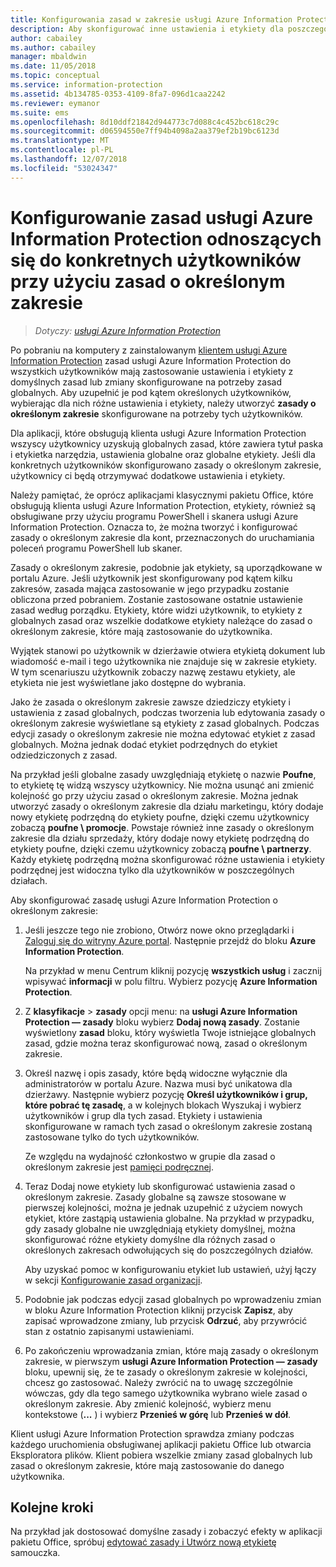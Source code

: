 ```yaml
---
title: Konfigurowania zasad w zakresie usługi Azure Information Protection — AIP
description: Aby skonfigurować inne ustawienia i etykiety dla poszczególnych użytkowników, należy skonfigurować dla usługi Azure Information Protection zasady należące do zakresów.
author: cabailey
ms.author: cabailey
manager: mbaldwin
ms.date: 11/05/2018
ms.topic: conceptual
ms.service: information-protection
ms.assetid: 4b134785-0353-4109-8fa7-096d1caa2242
ms.reviewer: eymanor
ms.suite: ems
ms.openlocfilehash: 8d10ddf21842d944773c7d088c4c452bc618c29c
ms.sourcegitcommit: d06594550e7ff94b4098a2aa379ef2b19bc6123d
ms.translationtype: MT
ms.contentlocale: pl-PL
ms.lasthandoff: 12/07/2018
ms.locfileid: "53024347"
---
```

# <a name="how-to-configure-the-azure-information-protection-policy-for-specific-users-by-using-scoped-policies"></a>Konfigurowanie zasad usługi Azure Information Protection odnoszących się do konkretnych użytkowników przy użyciu zasad o określonym zakresie

>*Dotyczy: [usługi Azure Information Protection](https://azure.microsoft.com/pricing/details/information-protection)*

Po pobraniu na komputery z zainstalowanym [klientem usługi Azure Information Protection](https://www.microsoft.com/en-us/download/details.aspx?id=53018) zasad usługi Azure Information Protection do wszystkich użytkowników mają zastosowanie ustawienia i etykiety z domyślnych zasad lub zmiany skonfigurowane na potrzeby zasad globalnych. Aby uzupełnić je pod kątem określonych użytkowników, wybierając dla nich różne ustawienia i etykiety, należy utworzyć **zasady o określonym zakresie** skonfigurowane na potrzeby tych użytkowników.

Dla aplikacji, które obsługują klienta usługi Azure Information Protection wszyscy użytkownicy uzyskują globalnych zasad, które zawiera tytuł paska i etykietka narzędzia, ustawienia globalne oraz globalne etykiety. Jeśli dla konkretnych użytkowników skonfigurowano zasady o określonym zakresie, użytkownicy ci będą otrzymywać dodatkowe ustawienia i etykiety. 

Należy pamiętać, że oprócz aplikacjami klasycznymi pakietu Office, które obsługują klienta usługi Azure Information Protection, etykiety, również są obsługiwane przy użyciu programu PowerShell i skanera usługi Azure Information Protection. Oznacza to, że można tworzyć i konfigurować zasady o określonym zakresie dla kont, przeznaczonych do uruchamiania poleceń programu PowerShell lub skaner. 

Zasady o określonym zakresie, podobnie jak etykiety, są uporządkowane w portalu Azure. Jeśli użytkownik jest skonfigurowany pod kątem kilku zakresów, zasada mająca zastosowanie w jego przypadku zostanie obliczona przed pobraniem. Zostanie zastosowane ostatnie ustawienie zasad według porządku. Etykiety, które widzi użytkownik, to etykiety z globalnych zasad oraz wszelkie dodatkowe etykiety należące do zasad o określonym zakresie, które mają zastosowanie do użytkownika.

Wyjątek stanowi po użytkownik w dzierżawie otwiera etykietą dokument lub wiadomość e-mail i tego użytkownika nie znajduje się w zakresie etykiety. W tym scenariuszu użytkownik zobaczy nazwę zestawu etykiety, ale etykieta nie jest wyświetlane jako dostępne do wybrania.  

Jako że zasada o określonym zakresie zawsze dziedziczy etykiety i ustawienia z zasad globalnych, podczas tworzenia lub edytowania zasady o określonym zakresie wyświetlane są etykiety z zasad globalnych. Podczas edycji zasady o określonym zakresie nie można edytować etykiet z zasad globalnych. Można jednak dodać etykiet podrzędnych do etykiet odziedziczonych z zasad.

Na przykład jeśli globalne zasady uwzględniają etykietę o nazwie **Poufne**, to etykietę tę widzą wszyscy użytkownicy. Nie można usunąć ani zmienić kolejność go przy użyciu zasad o określonym zakresie. Można jednak utworzyć zasady o określonym zakresie dla działu marketingu, który dodaje nowy etykietę podrzędną do etykiety poufne, dzięki czemu użytkownicy zobaczą **poufne \ promocje**. Powstaje również inne zasady o określonym zakresie dla działu sprzedaży, który dodaje nowy etykietę podrzędną do etykiety poufne, dzięki czemu użytkownicy zobaczą **poufne \ partnerzy**. Każdy etykietę podrzędną można skonfigurować różne ustawienia i etykiety podrzędnej jest widoczna tylko dla użytkowników w poszczególnych działach.

Aby skonfigurować zasadę usługi Azure Information Protection o określonym zakresie:

1. Jeśli jeszcze tego nie zrobiono, Otwórz nowe okno przeglądarki i [Zaloguj się do witryny Azure portal](configure-policy.md#signing-in-to-the-azure-portal). Następnie przejdź do bloku **Azure Information Protection**.

    Na przykład w menu Centrum kliknij pozycję **wszystkich usług** i zacznij wpisywać **informacji** w polu filtru. Wybierz pozycję **Azure Information Protection**.

2. Z **klasyfikacje** > **zasady** opcji menu: na **usługi Azure Information Protection — zasady** bloku wybierz **Dodaj nową zasady**. Zostanie wyświetlony **zasad** bloku, który wyświetla Twoje istniejące globalnych zasad, gdzie można teraz skonfigurować nową, zasad o określonym zakresie.

3. Określ nazwę i opis zasady, które będą widoczne wyłącznie dla administratorów w portalu Azure. Nazwa musi być unikatowa dla dzierżawy. Następnie wybierz pozycję **Określ użytkowników i grup, które pobrać tę zasadę**, a w kolejnych blokach Wyszukaj i wybierz użytkowników i grup dla tych zasad. Etykiety i ustawienia skonfigurowane w ramach tych zasad o określonym zakresie zostaną zastosowane tylko do tych użytkowników.
    
    Ze względu na wydajność członkostwo w grupie dla zasad o określonym zakresie jest [pamięci podręcznej](prepare.md#group-membership-caching-by-azure-information-protection).

4. Teraz Dodaj nowe etykiety lub skonfigurować ustawienia zasad o określonym zakresie. Zasady globalne są zawsze stosowane w pierwszej kolejności, można je jednak uzupełnić z użyciem nowych etykiet, które zastąpią ustawienia globalne. Na przykład w przypadku, gdy zasady globalne nie uwzględniają etykiety domyślnej, można skonfigurować różne etykiety domyślne dla różnych zasad o określonych zakresach odwołujących się do poszczególnych działów.

    Aby uzyskać pomoc w konfigurowaniu etykiet lub ustawień, użyj łączy w sekcji [Konfigurowanie zasad organizacji](configure-policy.md#configuring-your-organizations-policy).

6. Podobnie jak podczas edycji zasad globalnych po wprowadzeniu zmian w bloku Azure Information Protection kliknij przycisk **Zapisz**, aby zapisać wprowadzone zmiany, lub przycisk **Odrzuć**, aby przywrócić stan z ostatnio zapisanymi ustawieniami. 

7. Po zakończeniu wprowadzania zmian, które mają zasady o określonym zakresie, w pierwszym **usługi Azure Information Protection — zasady** bloku, upewnij się, że te zasady o określonym zakresie w kolejności, chcesz go zastosować. Należy zwrócić na to uwagę szczególnie wówczas, gdy dla tego samego użytkownika wybrano wiele zasad o określonym zakresie. Aby zmienić kolejność, wybierz menu kontekstowe (**...** ) i wybierz **Przenieś w górę** lub **Przenieś w dół**. 

Klient usługi Azure Information Protection sprawdza zmiany podczas każdego uruchomienia obsługiwanej aplikacji pakietu Office lub otwarcia Eksploratora plików. Klient pobiera wszelkie zmiany zasad globalnych lub zasad o określonym zakresie, które mają zastosowanie do danego użytkownika.

## <a name="next-steps"></a>Kolejne kroki

Na przykład jak dostosować domyślne zasady i zobaczyć efekty w aplikacji pakietu Office, spróbuj [edytować zasady i Utwórz nową etykietę](infoprotect-quick-start-tutorial.md) samouczka.
